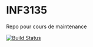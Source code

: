 INF3135
=======

Repo pour cours de maintenance

[![Build Status](https://travis-ci.org/laurentmor/INF3135.png?branch=master)](https://travis-ci.org/laurentmor/INF3135)

